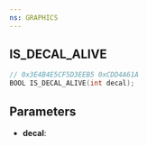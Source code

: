 ```yaml
---
ns: GRAPHICS
---
```

## IS_DECAL_ALIVE

```c
// 0x3E4B4E5CF5D3EEB5 0xCDD4A61A
BOOL IS_DECAL_ALIVE(int decal);
```

## Parameters
* **decal**:
